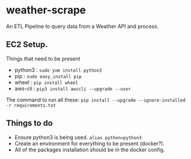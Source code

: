 # weather-scrape
An ETL Pipeline to query data from a Weather API and process.

## EC2 Setup.

Things that need to be present
- python3 : ```sudo yum install python3```
- pip : ```sudo easy_install pip```
- wheel : ```pip install wheel```
- aws-cli : ```pip3 install awscli --upgrade --user```

The command to run all these:
```pip install --upgrade --ignore-installed -r requirements.txt```
## Things to do

- Ensure python3 is being used. ```alias python=python3```
- Create an environment for everything to be present (docker?). 
- All of the packages installation should be in the docker config.

